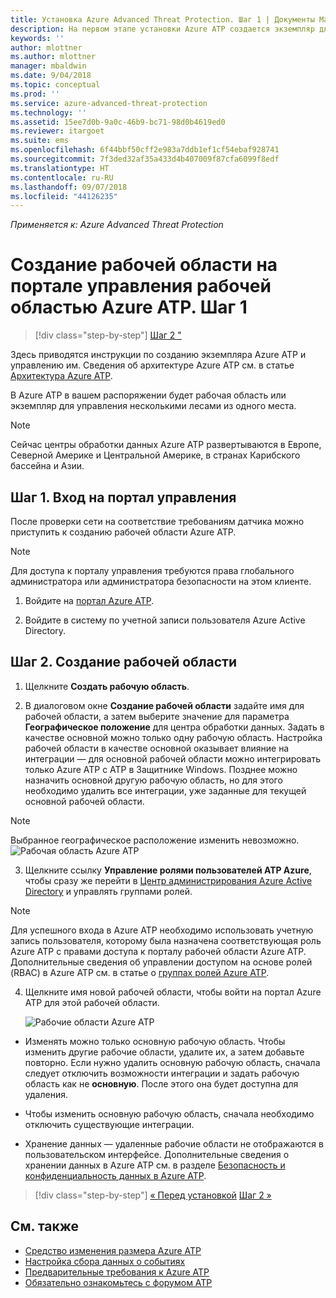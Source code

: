 ```yaml
---
title: Установка Azure Advanced Threat Protection. Шаг 1 | Документы Майкрософт
description: На первом этапе установки Azure ATP создается экземпляр для развертывания Azure ATP.
keywords: ''
author: mlottner
ms.author: mlottner
manager: mbaldwin
ms.date: 9/04/2018
ms.topic: conceptual
ms.prod: ''
ms.service: azure-advanced-threat-protection
ms.technology: ''
ms.assetid: 15ee7d0b-9a0c-46b9-bc71-98d0b4619ed0
ms.reviewer: itargoet
ms.suite: ems
ms.openlocfilehash: 6f44bbf50cff2e983a7ddb1ef1cf54ebaf928741
ms.sourcegitcommit: 7f3ded32af35a433d4b407009f87cfa6099f8edf
ms.translationtype: HT
ms.contentlocale: ru-RU
ms.lasthandoff: 09/07/2018
ms.locfileid: "44126235"
---
```

*Применяется к: Azure Advanced Threat Protection*


# <a name="creating-a-workspace-in-the-azure-atp-workspace-management-portal---step-1"></a>Создание рабочей области на портале управления рабочей областью Azure ATP. Шаг 1

>[!div class="step-by-step"]
[Шаг 2 "](install-atp-step2.md)

Здесь приводятся инструкции по созданию экземпляра Azure ATP и управлению им. Сведения об архитектуре Azure ATP см. в статье [Архитектура Azure ATP](atp-architecture.md).

В Azure ATP в вашем распоряжении будет рабочая область или экземпляр для управления несколькими лесами из одного места. 

> [!NOTE]
> Сейчас центры обработки данных Azure ATP развертываются в Европе, Северной Америке и Центральной Америке, в странах Карибского бассейна и Азии.

## <a name="step-1-enter-the-management-portal"></a>Шаг 1. Вход на портал управления

После проверки сети на соответствие требованиям датчика можно приступить к созданию рабочей области Azure ATP.

> [!NOTE]
>Для доступа к порталу управления требуются права глобального администратора или администратора безопасности на этом клиенте.


1.  Войдите на [портал Azure ATP](https://portal.atp.azure.com).

2.  Войдите в систему по учетной записи пользователя Azure Active Directory.

## <a name="step-2-create-your-workspace"></a>Шаг 2. Создание рабочей области

1. Щелкните **Создать рабочую область**.

2. В диалоговом окне **Создание рабочей области** задайте имя для рабочей области, а затем выберите значение для параметра **Географическое положение** для центра обработки данных. Задать в качестве основной можно только одну рабочую область. Настройка рабочей области в качестве основной оказывает влияние на интеграции — для основной рабочей области можно интегрировать только Azure ATP с ATP в Защитнике Windows. Позднее можно назначить основной другую рабочую область, но для этого необходимо удалить все интеграции, уже заданные для текущей основной рабочей области.
 > [!NOTE]
 > Выбранное географическое расположение изменить невозможно.
    ![Рабочая область Azure ATP](media/create-workspace.png)

3. Щелкните ссылку **Управление ролями пользователей ATP Azure**, чтобы сразу же перейти в [Центр администрирования Azure Active Directory](https://docs.microsoft.com/azure/active-directory/active-directory-assign-admin-roles-azure-portal) и управлять группами ролей.

 > [!NOTE]
 > Для успешного входа в Azure ATP необходимо использовать учетную запись пользователя, которому была назначена соответствующая роль Azure ATP с правами доступа к порталу рабочей области Azure ATP. Дополнительные сведения об управлении доступом на основе ролей (RBAC) в Azure ATP см. в статье о [группах ролей Azure ATP](atp-role-groups.md).

4. Щелкните имя новой рабочей области, чтобы войти на портал Azure ATP для этой рабочей области.

    ![Рабочие области Azure ATP](media/atp-workspaces.png)

- Изменять можно только основную рабочую область. Чтобы изменить другие рабочие области, удалите их, а затем добавьте повторно. Если нужно удалить основную рабочую область, сначала следует отключить возможности интеграции и задать рабочую область как не **основную**. После этого она будет доступна для удаления.
- Чтобы изменить основную рабочую область, сначала необходимо отключить существующие интеграции.

- Хранение данных — удаленные рабочие области не отображаются в пользовательском интерфейсе. Дополнительные сведения о хранении данных в Azure ATP см. в разделе [Безопасность и конфиденциальность данных в Azure ATP](atp-privacy-compliance.md).


>[!div class="step-by-step"]
[« Перед установкой](configure-port-mirroring.md)
[Шаг 2 »](install-atp-step2.md)


## <a name="see-also"></a>См. также
- [Средство изменения размера Azure ATP](http://aka.ms/aatpsizingtool)
- [Настройка сбора данных о событиях](configure-event-collection.md)
- [Предварительные требования к Azure ATP](atp-prerequisites.md)
- [Обязательно ознакомьтесь с форумом ATP](https://aka.ms/azureatpcommunity)
